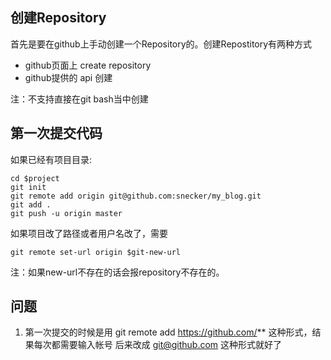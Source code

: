 ﻿创建Repository
-----------

首先是要在github上手动创建一个Repository的。创建Repostitory有两种方式

- github页面上 create repository
- github提供的 api 创建

注：不支持直接在git bash当中创建


第一次提交代码
---------

如果已经有项目目录:
```
cd $project
git init
git remote add origin git@github.com:snecker/my_blog.git
git add .
git push -u origin master
```
如果项目改了路径或者用户名改了，需要
```
git remote set-url origin $git-new-url
```
注：如果new-url不存在的话会报repository不存在的。


问题
----------------
1. 第一次提交的时候是用 git remote add https://github.com/** 这种形式，结果每次都需要输入帐号
后来改成 git@github.com 这种形式就好了

